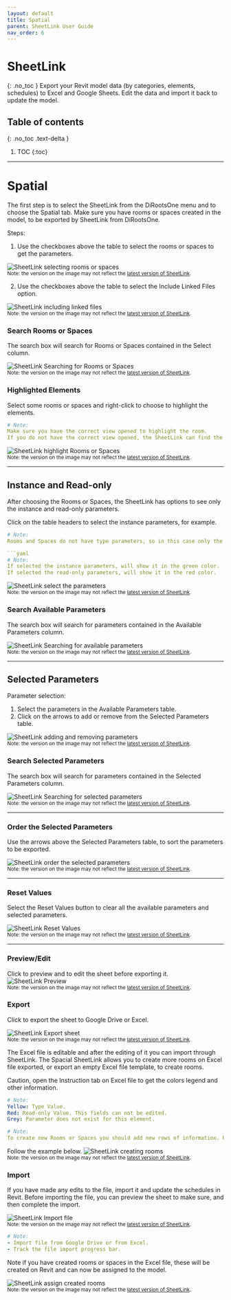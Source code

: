 ```yaml
---
layout: default
title: Spatial
parent: SheetLink User Guide
nav_order: 6
---
```


# SheetLink
{: .no_toc }
Export your Revit model data (by categories, elements, schedules) to Excel and Google Sheets. Edit the data and import it back to update the model.
## Table of contents
{: .no_toc .text-delta }

1. TOC
{:toc}

---

# Spatial

The first step is to select the SheetLink from the DiRootsOne menu and to choose the Spatial tab.
Make sure you have rooms or spaces created in the model, to be exported by SheetLink from DiRootsOne. 

Steps:

1. Use the checkboxes above the table to select the rooms or spaces to get the parameters.

![SheetLink selecting rooms or spaces](../../assets\images\SheetLink\SH-Sp-SelectRooms.gif)  
<sub>Note: the version on the image may not reflect the [latest version of SheetLink](https://diroots.com/revit-plugins/revit-to-excel-sheetlink/).</sub>

2. Use the checkboxes above the table to select the Include Linked Files option.

![SheetLink including linked files](../../assets\images\SheetLink\SH-Sp-IncludeLinked.png)  
<sub>Note: the version on the image may not reflect the [latest version of SheetLink](https://diroots.com/revit-plugins/revit-to-excel-sheetlink/).</sub>

### Search Rooms or Spaces

The search box will search for Rooms or Spaces contained in the Select column.

![SheetLink Searching for Rooms or Spaces](../../assets\images\SheetLink\SH-Sp-SearchRoom.gif)  
<sub>Note: the version on the image may not reflect the [latest version of SheetLink](https://diroots.com/revit-plugins/revit-to-excel-sheetlink/).</sub>

### Highlighted Elements

Select some rooms or spaces and right-click to choose to highlight the elements.

```yaml
# Note:  
Make sure you have the correct view opened to highlight the room.
If you do not have the correct view opened, the SheetLink can find the view, but could take a long time.
```

![SheetLink highlight Rooms or Spaces](../../assets\images\SheetLink\SH-Sp-Higlight.gif)  
<sub>Note: the version on the image may not reflect the [latest version of SheetLink](https://diroots.com/revit-plugins/revit-to-excel-sheetlink/).</sub>

---

## Instance and Read-only

After choosing the Rooms or Spaces, the SheetLink has options to see only the instance and read-only parameters.

Click on the table headers to select the instance parameters, for example.

```yaml
# Note:  
Rooms and Spaces do not have type parameters, so in this case only the instance and read-only options will appear.

```yaml
# Note:  
If selected the instance parameters, will show it in the green color.
If selected the read-only parameters, will show it in the red color.
```
  
![SheetLink select the parameters](../../assets\images\SheetLink\SH-Sp-Instance.gif)  
<sub>Note: the version on the image may not reflect the [latest version of SheetLink](https://diroots.com/revit-plugins/revit-to-excel-sheetlink/).</sub>

### Search Available Parameters

The search box will search for parameters contained in the Available Parameters column.  

![SheetLink Searching for available parameters](../../assets\images\SheetLink\SH-Sp-SearchParam.gif)  
<sub>Note: the version on the image may not reflect the [latest version of SheetLink](https://diroots.com/revit-plugins/revit-to-excel-sheetlink/).</sub>

---

## Selected Parameters

Parameter selection:
1. Select the parameters in the Available Parameters table.
2. Click on the arrows to add or remove from the Selected Parameters table.


![SheetLink adding and removing parameters](../../assets\images\SheetLink\SH-Sp-AddRemove.gif)  
<sub>Note: the version on the image may not reflect the [latest version of SheetLink](https://diroots.com/revit-plugins/revit-to-excel-sheetlink/).</sub>

### Search Selected Parameters

The search box will search for parameters contained in the Selected Parameters column.  

![SheetLink Searching for selected parameters](../../assets\images\SheetLink\SH-Sp-SearchSelected.gif)  
<sub>Note: the version on the image may not reflect the [latest version of SheetLink](https://diroots.com/revit-plugins/revit-to-excel-sheetlink/).</sub>

---

### Order the Selected Parameters

Use the arrows above the Selected Parameters table, to sort the parameters to be exported.  

![SheetLink order the selected parameters](../../assets\images\SheetLink\SH-Sp-Order.gif)  
<sub>Note: the version on the image may not reflect the [latest version of SheetLink](https://diroots.com/revit-plugins/revit-to-excel-sheetlink/).</sub>

---

### Reset Values

Select the Reset Values button to clear all the available parameters and selected parameters.

![SheetLink Reset Values](../../assets\images\SheetLink\SH-Sp-Reset.png)  
<sub>Note: the version on the image may not reflect the [latest version of SheetLink](https://diroots.com/revit-plugins/revit-to-excel-sheetlink/).</sub>

---

### Preview/Edit

Click to preview and to edit the sheet before exporting it.
![SheetLink Preview](../../assets\images\SheetLink\SH-Sp-Preview.gif)  
<sub>Note: the version on the image may not reflect the [latest version of SheetLink](https://diroots.com/revit-plugins/revit-to-excel-sheetlink/).</sub>

### Export

Click to export the sheet to Google Drive or Excel.

![SheetLink Export sheet](../../assets\images\SheetLink\SH-Sp-Export.png)  
<sub>Note: the version on the image may not reflect the [latest version of SheetLink](https://diroots.com/revit-plugins/revit-to-excel-sheetlink/).</sub>

The Excel file is editable and after the editing of it you can import through SheetLink. The Spacial SheetLink allows you to create more rooms on Excel file exported, or export an empty Excel file template, to create rooms.

Caution, open the Instruction tab on Excel file to get the colors legend and other information. 

```yaml
# Note:
Yellow: Type Value.
Red: Read-only Value. This fields can not be edited.
Grey: Parameter does not exist for this element.
```

```yaml
# Note:
To create new Rooms or Spaces you should add new rows of information. Provide a minimum of Number, Name, and Phase parameter values to create correctly Rooms and Spaces. Please don’t input values to the GUID(hidden) and Element ID columns for new rows. Revit will automatically assign GUID and Element ID when elements are created.
```

Follow the example below.
![SheetLink creating rooms](../../assets\images\SheetLink\SH-Sp-CreateRooms.png)  
<sub>Note: the version on the image may not reflect the [latest version of SheetLink](https://diroots.com/revit-plugins/revit-to-excel-sheetlink/).</sub>

### Import

If you have made any edits to the file, import it and update the schedules in Revit. Before importing the file, you can preview the sheet to make sure, and then complete the import.

![SheetLink Import file](../../assets\images\SheetLink\SH-Sc-Import.png)  
<sub>Note: the version on the image may not reflect the [latest version of SheetLink](https://diroots.com/revit-plugins/revit-to-excel-sheetlink/).</sub>

```yaml
# Note:  
- Import file from Google Drive or from Excel.
- Track the file import progress bar.
```

Note if you have created rooms or spaces in the Excel file, these will be created on Revit and can now be assigned to the model.

![SheetLink assign created rooms](../../assets\images\SheetLink\SH-Sp-CreateRoom.gif)  
<sub>Note: the version on the image may not reflect the [latest version of SheetLink](https://diroots.com/revit-plugins/revit-to-excel-sheetlink/).</sub>

